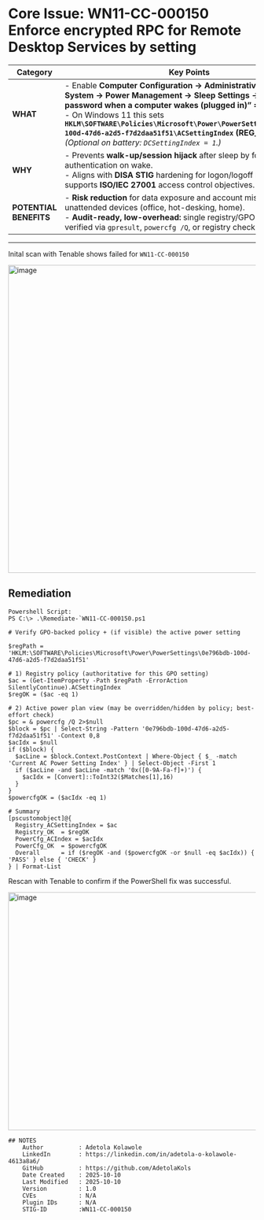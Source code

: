 # Core Issue: WN11-CC-000150 Enforce encrypted RPC for Remote Desktop Services by setting

| Category               | Key Points                                                                                                                                                                                                                                                                                                                                                                                   |
| ---------------------- | -------------------------------------------------------------------------------------------------------------------------------------------------------------------------------------------------------------------------------------------------------------------------------------------------------------------------------------------------------------------------------------------- |
| **WHAT**               | - Enable **Computer Configuration → Administrative Templates → System → Power Management → Sleep Settings → “Require a password when a computer wakes (plugged in)” = Enabled**.<br>- On Windows 11 this sets **`HKLM\SOFTWARE\Policies\Microsoft\Power\PowerSettings\0e796bdb-100d-47d6-a2d5-f7d2daa51f51\ACSettingIndex` (REG_DWORD) = 1**. *(Optional on battery: `DCSettingIndex = 1`.)* |
| **WHY**                | - Prevents **walk-up/session hijack** after sleep by forcing re-authentication on wake.<br>- Aligns with **DISA STIG** hardening for logon/logoff behavior and supports **ISO/IEC 27001** access control objectives.                                                                                                                                                                         |
| **POTENTIAL BENEFITS** | - **Risk reduction** for data exposure and account misuse on unattended devices (office, hot-desking, home).<br>- **Audit-ready, low-overhead:** single registry/GPO control, easily verified via `gpresult`, `powercfg /Q`, or registry checks.                                                                                                                                             |

---
Inital scan with Tenable shows failed for `WN11-CC-000150`

<img width="1533" height="626" alt="image" src="https://github.com/user-attachments/assets/96de158c-4a15-432c-8168-40982bf5fd36" />


## Remediation
    Powershell Script:
    PS C:\> .\Remediate-`WN11-CC-000150.ps1
```
# Verify GPO-backed policy + (if visible) the active power setting

$regPath = 'HKLM:\SOFTWARE\Policies\Microsoft\Power\PowerSettings\0e796bdb-100d-47d6-a2d5-f7d2daa51f51'

# 1) Registry policy (authoritative for this GPO setting)
$ac = (Get-ItemProperty -Path $regPath -ErrorAction SilentlyContinue).ACSettingIndex
$regOK = ($ac -eq 1)

# 2) Active power plan view (may be overridden/hidden by policy; best-effort check)
$pc = & powercfg /Q 2>$null
$block = $pc | Select-String -Pattern '0e796bdb-100d-47d6-a2d5-f7d2daa51f51' -Context 0,8
$acIdx = $null
if ($block) {
  $acLine = $block.Context.PostContext | Where-Object { $_ -match 'Current AC Power Setting Index' } | Select-Object -First 1
  if ($acLine -and $acLine -match '0x([0-9A-Fa-f]+)') {
    $acIdx = [Convert]::ToInt32($Matches[1],16)
  }
}
$powercfgOK = ($acIdx -eq 1)

# Summary
[pscustomobject]@{
  Registry_ACSettingIndex = $ac
  Registry_OK  = $regOK
  PowerCfg_ACIndex = $acIdx
  PowerCfg_OK  = $powercfgOK
  Overall      = if ($regOK -and ($powercfgOK -or $null -eq $acIdx)) { 'PASS' } else { 'CHECK' }
} | Format-List

```
Rescan with Tenable to confirm if the PowerShell fix was successful.

<img width="1507" height="484" alt="image" src="https://github.com/user-attachments/assets/f125983f-94f1-4881-852b-6fe67d0ff1cf" />

```
## NOTES
    Author          : Adetola Kolawole
    LinkedIn        : https://linkedin.com/in/adetola-o-kolawole-4613a8a6/
    GitHub          : https://github.com/AdetolaKols
    Date Created    : 2025-10-10
    Last Modified   : 2025-10-10
    Version         : 1.0
    CVEs            : N/A
    Plugin IDs      : N/A
    STIG-ID         :WN11-CC-000150
